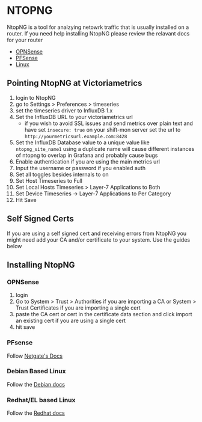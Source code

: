 # NTOPNG
NtopNG is a tool for analzying netowrk traffic that is usually installed on a router.
If you need help installing NtopNG please review the relavant docs for your router

* [OPNSense](https://docs.opnsense.org/manual/how-tos/ntopng.html)
* [PFSense](https://www.ntop.org/guides/ntopng/third_party_integrations/pfsense.html#pfsenseintegration)
* [Linux](https://www.ntop.org/guides/ntopng/what_is_ntopng.html#installing-on-linux)

## Pointing NtopNG at Victoriametrics
1. login to NtopNG
2. go to Settings > Preferences > timeseries
3. set the timeseries driver to InfluxDB 1.x
4. Set the InfluxDB URL to your victoriametrics url 
    * if you wish to avoid SSL issues and send metrics over plain text and have set `insecure: true` on your shift-mon server set the url to `http://yourmetricsurl.example.com:8428`
5. Set the InfluxDB Database value to a unique value like `ntopng_site_name1` using a duplicate name will cause different instances of ntopng to overlap in Grafana and probably cause bugs
6. Enable authentication if you are using the main metrics url
7. Input the username or password if you enabled auth
8. Set all toggles besides internals to on
9. Set Host Timeseries to Full
10. Set Local Hosts Timeseries > Layer-7 Applications to Both
11. Set Device Timeseries -> Layer-7 Applications to Per Category
12. Hit Save


## Self Signed Certs
If you are using a self signed cert and receiving errors from NtopNG you might need add your CA and/or certificate to your system. Use the guides below 


## Installing NtopNG

### OPNSense
1. login
2. Go to System > Trust > Authorities if you are importing a CA or System > Trust Certificates if you are importing a single cert
3. paste the CA cert or cert in the certificate data section and click import an existing cert if you are using a single cert
4. hit save

### PFsense
Follow [Netgate's Docs](https://docs.netgate.com/pfsense/en/latest/certificates/ca.html#create-a-new-certificate-authority-entry)


### Debian Based Linux
Follow the [Debian docs](https://manpages.debian.org/buster/ca-certificates/update-ca-certificates.8.en.html)

### Redhat/EL based Linux
Follow the [Redhat docs](https://access.redhat.com/documentation/en-us/red_hat_enterprise_linux/7/html/security_guide/sec-shared-system-certificates)